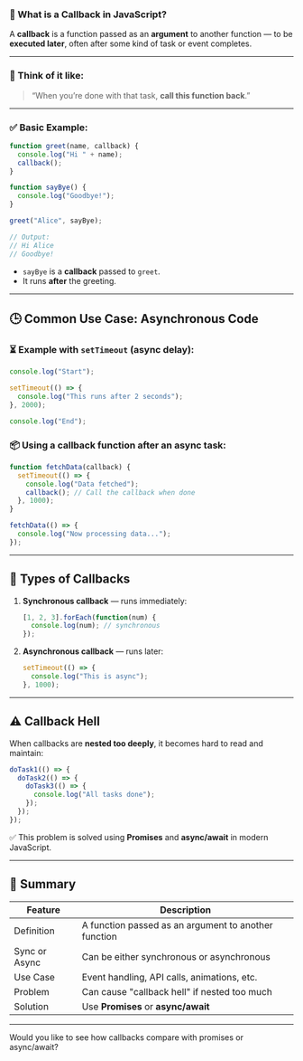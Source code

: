 ### 🔁 What is a **Callback** in JavaScript?

A **callback** is a function passed as an **argument** to another function — to be **executed later**, often after some kind of task or event completes.

---

### 🧠 Think of it like:

> “When you’re done with that task, **call this function back**.”

---

### ✅ Basic Example:

```javascript
function greet(name, callback) {
  console.log("Hi " + name);
  callback();
}

function sayBye() {
  console.log("Goodbye!");
}

greet("Alice", sayBye);

// Output:
// Hi Alice
// Goodbye!
```

* `sayBye` is a **callback** passed to `greet`.
* It runs **after** the greeting.

---

## 🕒 Common Use Case: Asynchronous Code

### ⏳ Example with `setTimeout` (async delay):

```javascript
console.log("Start");

setTimeout(() => {
  console.log("This runs after 2 seconds");
}, 2000);

console.log("End");
```

### 📦 Using a callback function after an async task:

```javascript
function fetchData(callback) {
  setTimeout(() => {
    console.log("Data fetched");
    callback(); // Call the callback when done
  }, 1000);
}

fetchData(() => {
  console.log("Now processing data...");
});
```

---

## 📂 Types of Callbacks

1. **Synchronous callback** — runs immediately:

   ```javascript
   [1, 2, 3].forEach(function(num) {
     console.log(num); // synchronous
   });
   ```

2. **Asynchronous callback** — runs later:

   ```javascript
   setTimeout(() => {
     console.log("This is async");
   }, 1000);
   ```

---

## ⚠️ Callback Hell

When callbacks are **nested too deeply**, it becomes hard to read and maintain:

```javascript
doTask1(() => {
  doTask2(() => {
    doTask3(() => {
      console.log("All tasks done");
    });
  });
});
```

✅ This problem is solved using **Promises** and **async/await** in modern JavaScript.

---

## 🔑 Summary

| Feature       | Description                                          |
| ------------- | ---------------------------------------------------- |
| Definition    | A function passed as an argument to another function |
| Sync or Async | Can be either synchronous or asynchronous            |
| Use Case      | Event handling, API calls, animations, etc.          |
| Problem       | Can cause "callback hell" if nested too much         |
| Solution      | Use **Promises** or **async/await**                  |

---

Would you like to see how callbacks compare with promises or async/await?
